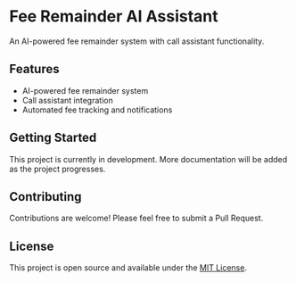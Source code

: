 # Fee Remainder AI Assistant

An AI-powered fee remainder system with call assistant functionality.

## Features

- AI-powered fee remainder system
- Call assistant integration
- Automated fee tracking and notifications

## Getting Started

This project is currently in development. More documentation will be added as the project progresses.

## Contributing

Contributions are welcome! Please feel free to submit a Pull Request.

## License

This project is open source and available under the [MIT License](LICENSE).
